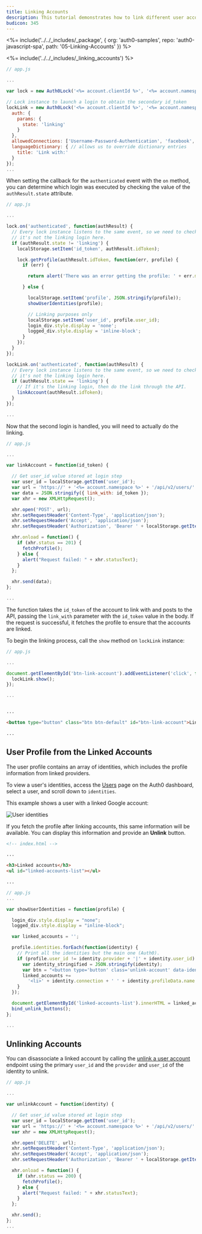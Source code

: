 ```yaml
---
title: Linking Accounts
description: This tutorial demonstrates how to link different user accounts in your web app
budicon: 345
---
```


<%= include('../../_includes/_package', {
  org: 'auth0-samples',
  repo: 'auth0-javascript-spa',
  path: '05-Linking-Accounts'
}) %>

<%= include('../../_includes/_linking_accounts') %>


```js
// app.js

...

var lock = new Auth0Lock('<%= account.clientId %>', '<%= account.namespace %>');

// Lock instance to launch a login to obtain the secondary id_token
lockLink = new Auth0Lock('<%= account.clientId %>', '<%= account.namespace %>', {
  auth: {
    params: {
      state: 'linking'
    }
  },
  allowedConnections: ['Username-Password-Authentication', 'facebook', 'google-oauth2'],
  languageDictionary: { // allows us to override dictionary entries
    title: 'Link with:'
  }
});
...
```

When setting the callback for the `authenticated` event with the `on` method, you can determine which login was executed by checking the value of the `authResult.state` attribute.

```js
// app.js

...

lock.on('authenticated', function(authResult) {
  // Every lock instance listens to the same event, so we need to check if
  // it's not the linking login here.
  if (authResult.state != 'linking') {
    localStorage.setItem('id_token', authResult.idToken);

    lock.getProfile(authResult.idToken, function(err, profile) {
      if (err) {

        return alert('There was an error getting the profile: ' + err.message);

      } else {

        localStorage.setItem('profile', JSON.stringify(profile));
        showUserIdentities(profile);

        // Linking purposes only
        localStorage.setItem('user_id', profile.user_id);
        login_div.style.display = 'none';
        logged_div.style.display = 'inline-block';
      }
    });
  }
});

lockLink.on('authenticated', function(authResult) {
  // Every lock instance listens to the same event, so we need to check if
  // it's not the linking login here.
  if (authResult.state == 'linking') {
    // If it's the linking login, then do the link through the API.
    linkAccount(authResult.idToken);
  }
});

...
```

Now that the second login is handled, you will need to actually do the linking.

```js
// app.js

...

var linkAccount = function(id_token) {

  // Get user_id value stored at login step
  var user_id = localStorage.getItem('user_id');
  var url = 'https://' + '<%= account.namespace %>' + '/api/v2/users/' + user_id + '/identities';
  var data = JSON.stringify({ link_with: id_token });
  var xhr = new XMLHttpRequest();

  xhr.open('POST', url);
  xhr.setRequestHeader('Content-Type', 'application/json');
  xhr.setRequestHeader('Accept', 'application/json');
  xhr.setRequestHeader('Authorization', 'Bearer ' + localStorage.getItem('id_token'));

  xhr.onload = function() {
    if (xhr.status == 201) {
      fetchProfile();
    } else {
      alert("Request failed: " + xhr.statusText);
    }
  };

  xhr.send(data);
};

...
```

The function takes the `id_token` of the account to link with and posts to the API, passing the `link_with` parameter with the `id_token` value in the body. If the request is successful, it fetches the profile to ensure that the accounts are linked.

To begin the linking process, call the `show` method on `lockLink` instance:

```js
// app.js

...

document.getElementById('btn-link-account').addEventListener('click', function() {
  lockLink.show();
});

...
```

```html

...

<button type="button" class="btn btn-default" id="btn-link-account">Link Account</button>

...
```

## User Profile from the Linked Accounts

The user profile contains an array of identities, which includes the profile information from linked providers.

To view a user's identities, access the [Users](${manage_url}/#/users) page on the Auth0 dashboard, select a user, and scroll down to `identities`.

This example shows a user with a linked Google account:

![User identities](/media/articles/users/user-identities-linked.png)

If you fetch the profile after linking accounts, this same information will be available. You can display this information and provide an **Unlink** button.

```html
<!-- index.html -->

...

<h3>Linked accounts</h3>
<ul id="linked-accounts-list"></ul>

...
```

```js
// app.js
...

var showUserIdentities = function(profile) {

  login_div.style.display = "none";
  logged_div.style.display = "inline-block";

  var linked_accounts = '';

  profile.identities.forEach(function(identity) {
    // Print all the identities but the main one (Auth0).
    if (profile.user_id != identity.provider + '|' + identity.user_id) {
      var identity_stringified = JSON.stringify(identity);
      var btn = "<button type='button' class='unlink-account' data-identity='" + identity_stringified + "'>Unlink</button>";
      linked_accounts +=
        '<li>' + identity.connection + ' ' + identity.profileData.name + ' ' + btn + '</li>';
    }
  });

  document.getElementById('linked-accounts-list').innerHTML = linked_accounts;
  bind_unlink_buttons();
};

...
```

## Unlinking Accounts

You can disassociate a linked account by calling the [unlink a user account](/api/management/v2#!/Users/delete_provider_by_user_id) endpoint using the primary `user_id` and the `provider` and `user_id` of the identity to unlink.

```js
// app.js

...

var unlinkAccount = function(identity) {

  // Get user_id value stored at login step
  var user_id = localStorage.getItem('user_id');
  var url = 'https://' + '<%= account.namespace %>' + '/api/v2/users/' + user_id + '/identities/' + identity.provider + '/' + identity.user_id;
  var xhr = new XMLHttpRequest();

  xhr.open('DELETE', url);
  xhr.setRequestHeader('Content-Type', 'application/json');
  xhr.setRequestHeader('Accept', 'application/json');
  xhr.setRequestHeader('Authorization', 'Bearer ' + localStorage.getItem('id_token'));

  xhr.onload = function() {
    if (xhr.status == 200) {
      fetchProfile();
    } else {
      alert("Request failed: " + xhr.statusText);
    }
  };

  xhr.send();
};
...
```
